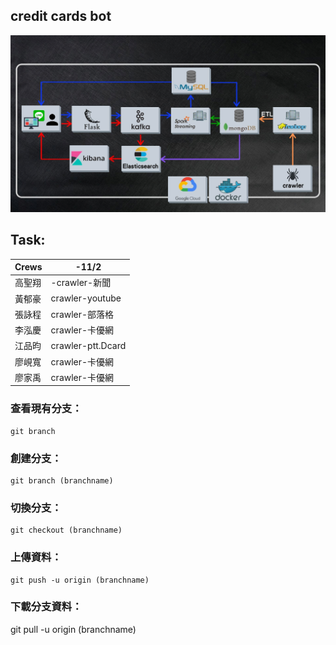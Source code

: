 ## credit cards bot

![image](https://github.com/ShengHsiang-Kao/DB104/blob/master/%E5%B0%88%E9%A1%8C%E6%9E%B6%E6%A7%8B.png)


## Task:
Crews| -11/2 |
------|-------|
高聖翔 | -crawler-新聞 | 
黃郁豪 | crawler-youtube | 
張詠程 | crawler-部落格 | 
李泓慶 | crawler-卡優網 | 
江品昀 | crawler-ptt.Dcard | 
廖峴寬 | crawler-卡優網 | 
廖家禹 | crawler-卡優網 | 




### 查看現有分支：

```
git branch
```

### 創建分支：

```
git branch (branchname)
```

### 切換分支：

```
git checkout (branchname)
```

### 上傳資料：

```
git push -u origin (branchname)
```

### 下載分支資料：
git pull -u origin (branchname)



